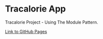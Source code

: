 # Tracalorie App
Tracalorie Project - Using The Module Pattern.

[Link to GitHub Pages](https://ostrigo.github.io/js_sandbox/11-Tracalorie/)